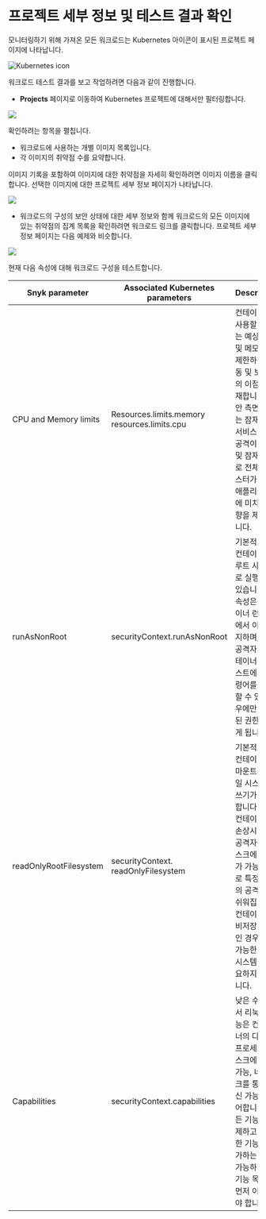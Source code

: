 # 프로젝트 세부 정보 및 테스트 결과 확인

모니터링하기 위해 가져온 모든 워크로드는 Kubernetes 아이콘이 표시된 프로젝트 페이지에 나타납니다.

![Kubernetes icon](../../../../.gitbook/assets/uuid-24e0b69a-01c3-9434-9dac-9b44864bd269-en.png)

워크로드 테스트 결과를 보고 작업하려면 다음과 같이 진행합니다.

* **Projects** 페이지로 이동하여 Kubernetes 프로젝트에 대해서만 필터링합니다.

![](../../../../.gitbook/assets/uuid-08d7978e-0c64-a8c2-c289-402534ebec42-en.png)

확인하려는 항목을 펼칩니다.

* 워크로드에 사용하는 개별 이미지 목록입니다.
* 각 이미지의 취약점 수를 요약합니다.

이미지 기록을 포함하여 이미지에 대한 취약점을 자세히 확인하려면 이미지 이름을 클릭합니다. 선택한 이미지에 대한 프로젝트 세부 정보 페이지가 나타납니다.

![](<../../../../.gitbook/assets/image (59) (2) (3) (3) (3) (3) (4) (5) (5) (5) (4) (1).png>)

* 워크로드의 구성의 보안 상태에 대한 세부 정보와 함께 워크로드의 모든 이미지에 있는 취약점의 집계 목록을 확인하려면 워크로드 링크를 클릭합니다. 프로젝트 세부 정보 페이지는 다음 예제와 비슷합니다.

![](../../../../.gitbook/assets/uuid-79e06589-b59c-4bad-30e4-56c0e15607e0-en.png)

현재 다음 속성에 대해 워크로드 구성을 테스트합니다.

| **Snyk parameter**     | **Associated Kubernetes parameters**         | **Description**                                                                                                                       |
| ---------------------- | -------------------------------------------- | ------------------------------------------------------------------------------------------------------------------------------------- |
| CPU and Memory limits  | Resources.limits.memory resources.limits.cpu | 컨테이너에 사용할 수 있는 예상 CPU 및 메모리를 제한하면 작동 및 보안상의 이점이 존재합니다. 보안 측면에서는 잠재적인 서비스 거부 공격이 노드 및 잠재적으로 전체 클러스터가 아닌 애플리케이션에 미치는 영향을 제한합니다.         |
| runAsNonRoot           | securityContext.runAsNonRoot                 | 기본적으로 컨테이너는 루트 사용자로 실행할 수 있습니다. 이 속성은 컨테이너 런타임에서 이를 방지하며, 이는 공격자가 컨테이너 컨텍스트에서 명령어를 실행할 수 있는 경우에만 제한된 권한을 갖게 됩니다.                      |
| readOnlyRootFilesystem | securityContext. readOnlyFilesystem          | 기본적으로 컨테이너에 마운트된 파일 시스템은 쓰기가 가능합니다. 즉, 컨테이너를 손상시키는 공격자는 디스크에 쓰기가 가능하므로 특정 종류의 공격이 더 쉬워집니다. 컨테이너가 비저장 상태인 경우 쓰기 가능한 파일 시스템이 필요하지 않습니다. |
| Capabilities           | securityContext.capabilities                 | 낮은 수준에서 리눅스 기능은 컨테이너의 다양한 프로세스(디스크에 쓰기 가능, 네트워크를 통한 통신 가능)를 제어합니다. 모든 기능을 삭제하고 필요한 기능을 추가하는 것은 가능하지만 기능 목록을 먼저 이해해야 합니다.              |
